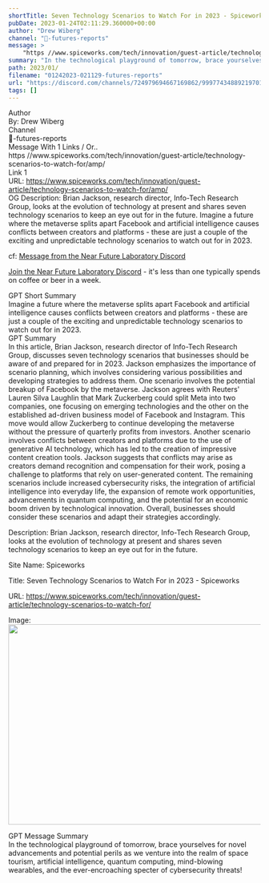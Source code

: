 ```yaml
---
shortTitle: Seven Technology Scenarios to Watch For in 2023 - Spiceworks
pubDate: 2023-01-24T02:11:29.360000+00:00
author: "Drew Wiberg"
channel: "🌟-futures-reports"
message: >
    "https //www.spiceworks.com/tech/innovation/guest-article/technology-scenarios-to-watch-for/amp/"
summary: "In the technological playground of tomorrow, brace yourselves for novel advancements and potential perils as we venture into the realm of space tourism, artificial intelligence, quantum computing, mind-blowing wearables, and the ever-encroaching specter of cybersecurity threats!"
path: 2023/01/
filename: "01242023-021129-futures-reports"
url: "https://discord.com/channels/724979694667169862/999774348892197017/1067265354566471740"
tags: []
---
```

<div class="metadata-title-header pt-3 pb-3 pl-2">Author</div>    
<div class="bg-gray-200 p-4 rounded-md mb-4">   
By: Drew Wiberg
</div>

<div class="metadata-title-header pt-3 pb-3 pl-2">Channel</div>    
<div class="bg-gray-200 p-4 rounded-md mb-4">   
🌟-futures-reports</span>
</div>

<div class="metadata-title-header pt-3 pb-3 pl-2">Message  With 1 Links / Or..</div>    
<div class="human-content-container">  



<div class="mb-4" style="font-family: var(--font-family-peak);">https //www.spiceworks.com/tech/innovation/guest-article/technology-scenarios-to-watch-for/amp/</div>

<div class="">Link 1</div> 
<div class="">URL: <a href="https://www.spiceworks.com/tech/innovation/guest-article/technology-scenarios-to-watch-for/amp/">https://www.spiceworks.com/tech/innovation/guest-article/technology-scenarios-to-watch-for/amp/</a></div>
OG Description: Brian Jackson, research director, Info-Tech Research Group, looks at the evolution of technology at present and shares seven technology scenarios to keep an eye out for in the future.  <!-- Example: Display each item in a paragraph -->
Imagine a future where the metaverse splits apart Facebook and artificial intelligence causes conflicts between creators and platforms - these are just a couple of the exciting and unpredictable technology scenarios to watch out for in 2023.



<!-- 
URL: https://www.spiceworks.com/tech/innovation/guest-article/technology-scenarios-to-watch-for/amp/
Description Brian Jackson, research director, Info-Tech Research Group, looks at the evolution of technology at present and shares seven technology scenarios to keep an eye out for in the future.
 -->
</div>



cf: <a href="">Message from the Near Future Laboratory Discord</a>

<a href="">Join the Near Future Laboratory Discord</a> - it's less than one typically spends on coffee or beer in a week. 



<div class="metadata-title-header pt-3 pb-3 pl-2">GPT Short Summary</div>
<div class="robot-content-container">
Imagine a future where the metaverse splits apart Facebook and artificial intelligence causes conflicts between creators and platforms - these are just a couple of the exciting and unpredictable technology scenarios to watch out for in 2023.
</div>

<div class="metadata-title-header pt-3 pb-3 pl-2">GPT Summary</div>
<div class="robot-content-container">
In this article, Brian Jackson, research director of Info-Tech Research Group, discusses seven technology scenarios that businesses should be aware of and prepared for in 2023. Jackson emphasizes the importance of scenario planning, which involves considering various possibilities and developing strategies to address them. One scenario involves the potential breakup of Facebook by the metaverse. Jackson agrees with Reuters' Lauren Silva Laughlin that Mark Zuckerberg could split Meta into two companies, one focusing on emerging technologies and the other on the established ad-driven business model of Facebook and Instagram. This move would allow Zuckerberg to continue developing the metaverse without the pressure of quarterly profits from investors. Another scenario involves conflicts between creators and platforms due to the use of generative AI technology, which has led to the creation of impressive content creation tools. Jackson suggests that conflicts may arise as creators demand recognition and compensation for their work, posing a challenge to platforms that rely on user-generated content. The remaining scenarios include increased cybersecurity risks, the integration of artificial intelligence into everyday life, the expansion of remote work opportunities, advancements in quantum computing, and the potential for an economic boom driven by technological innovation. Overall, businesses should consider these scenarios and adapt their strategies accordingly.
</div>

<!-- Summary:  Seven Technology Scenarios to Watch For in 2023 - Spiceworks . Brian Jackson, research director of Info-Tech Research Group, urges enterprises and leaders to consider seven scenarios when building a business strategy in the year ahead . -->

<!-- [] -->

<!-- <div class="bg-gray-400"> {'og:locale': 'en_US', 'og:type': 'article', 'og:title': 'Seven Technology Scenarios to Watch For in 2023 - Spiceworks', 'og:description': 'Brian Jackson, research director, Info-Tech Research Group, looks at the evolution of technology at present and shares seven technology scenarios to keep an eye out for in the future.', 'og:url': 'https://www.spiceworks.com/tech/innovation/guest-article/technology-scenarios-to-watch-for/', 'og:site_name': 'Spiceworks', 'og:image': 'https://images.spiceworks.com/wp-content/uploads/2023/01/23031255/Shutterstock_1831083361.jpg', 'og:image:width': '800', 'og:image:height': '400', 'og:image:type': 'image/jpeg'} </div> -->

Description: Brian Jackson, research director, Info-Tech Research Group, looks at the evolution of technology at present and shares seven technology scenarios to keep an eye out for in the future.

Site Name: Spiceworks

Title: Seven Technology Scenarios to Watch For in 2023 - Spiceworks

URL: https://www.spiceworks.com/tech/innovation/guest-article/technology-scenarios-to-watch-for/

Image: <img src="https://images.spiceworks.com/wp-content/uploads/2023/01/23031255/Shutterstock_1831083361.jpg" width="800" height="400"/>




<div class="metadata-title-header pt-3 pb-3 pl-2">GPT Message Summary</div>    
<div class="robot-content-container">
In the technological playground of tomorrow, brace yourselves for novel advancements and potential perils as we venture into the realm of space tourism, artificial intelligence, quantum computing, mind-blowing wearables, and the ever-encroaching specter of cybersecurity threats!
</div>
</div>
